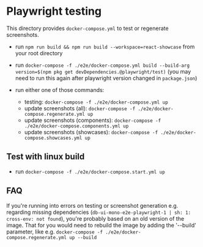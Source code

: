 <!--
SPDX-FileCopyrightText: 2025 DB Systel GmbH

SPDX-License-Identifier: Apache-2.0
-->

# Playwright testing

This directory provides `docker-compose.yml` to test or regenerate screenshots.

- run `npm run build && npm run build --workspace=react-showcase` from your root directory

- run `docker-compose -f ./e2e/docker-compose.yml build --build-arg version=$(npm pkg get devDependencies.@playwright/test)` (you may need to run this again after playwright version changed in `package.json`)

- run either one of those commands:
    - testing: `docker-compose -f ./e2e/docker-compose.yml up`
    - update screenshots (all): `docker-compose -f ./e2e/docker-compose.regenerate.yml up`
    - update screenshots (components): `docker-compose -f ./e2e/docker-compose.components.yml up`
    - update screenshots (showcases): `docker-compose -f ./e2e/docker-compose.showcases.yml up`

## Test with linux build

- run `docker-compose -f ./e2e/docker-compose.start.yml up`

## FAQ

If you're running into errors on testing or screenshot generation e.g. regarding missing dependencies (`db-ui-mono-e2e-playwright-1 | sh: 1: cross-env: not found`), you're probably based on an old version of the image. That for you would need to rebuild the image by adding the '--build' parameter, like e.g. `docker-compose -f ./e2e/docker-compose.regenerate.yml up --build`
